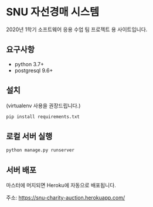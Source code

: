 # SNU 자선경매 시스템

2020년 1학기 소프트웨어 응용 수업 팀 프로젝트 용 사이트입니다.

## 요구사항

- python 3.7+
- postgresql 9.6+

## 설치

(virtualenv 사용을 권장드립니다.)

```bash
pip install requirements.txt
```

## 로컬 서버 실행

```bash
python manage.py runserver
```

## 서버 배포

마스터에 머지되면 Heroku에 자동으로 배포됩니다.

주소: https://snu-charity-auction.herokuapp.com/

